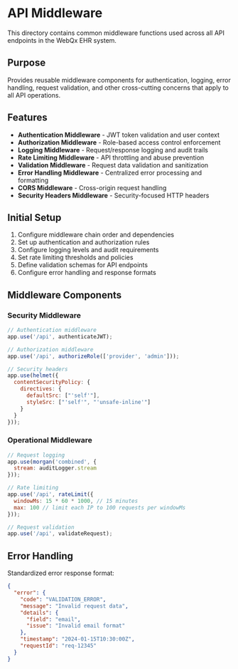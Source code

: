 # API Middleware

This directory contains common middleware functions used across all API endpoints in the WebQx EHR system.

## Purpose

Provides reusable middleware components for authentication, logging, error handling, request validation, and other cross-cutting concerns that apply to all API operations.

## Features

- **Authentication Middleware** - JWT token validation and user context
- **Authorization Middleware** - Role-based access control enforcement
- **Logging Middleware** - Request/response logging and audit trails
- **Rate Limiting Middleware** - API throttling and abuse prevention
- **Validation Middleware** - Request data validation and sanitization
- **Error Handling Middleware** - Centralized error processing and formatting
- **CORS Middleware** - Cross-origin request handling
- **Security Headers Middleware** - Security-focused HTTP headers

## Initial Setup

1. Configure middleware chain order and dependencies
2. Set up authentication and authorization rules
3. Configure logging levels and audit requirements
4. Set rate limiting thresholds and policies
5. Define validation schemas for API endpoints
6. Configure error handling and response formats

## Middleware Components

### Security Middleware
```javascript
// Authentication middleware
app.use('/api', authenticateJWT);

// Authorization middleware
app.use('/api', authorizeRole(['provider', 'admin']));

// Security headers
app.use(helmet({
  contentSecurityPolicy: {
    directives: {
      defaultSrc: ["'self'"],
      styleSrc: ["'self'", "'unsafe-inline'"]
    }
  }
}));
```

### Operational Middleware
```javascript
// Request logging
app.use(morgan('combined', {
  stream: auditLogger.stream
}));

// Rate limiting
app.use('/api', rateLimit({
  windowMs: 15 * 60 * 1000, // 15 minutes
  max: 100 // limit each IP to 100 requests per windowMs
}));

// Request validation
app.use('/api', validateRequest);
```

## Error Handling

Standardized error response format:
```json
{
  "error": {
    "code": "VALIDATION_ERROR",
    "message": "Invalid request data",
    "details": {
      "field": "email",
      "issue": "Invalid email format"
    },
    "timestamp": "2024-01-15T10:30:00Z",
    "requestId": "req-12345"
  }
}
```